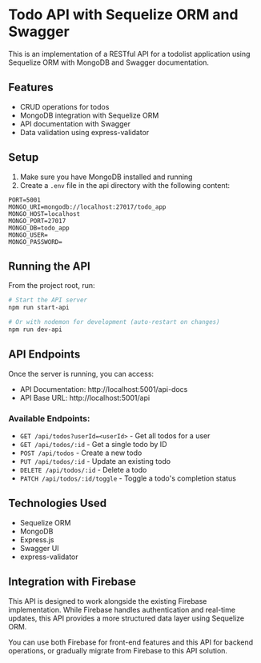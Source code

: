 # Todo API with Sequelize ORM and Swagger

This is an implementation of a RESTful API for a todolist application using Sequelize ORM with MongoDB and Swagger documentation.

## Features

- CRUD operations for todos
- MongoDB integration with Sequelize ORM
- API documentation with Swagger
- Data validation using express-validator

## Setup

1. Make sure you have MongoDB installed and running
2. Create a `.env` file in the api directory with the following content:
```
PORT=5001
MONGO_URI=mongodb://localhost:27017/todo_app
MONGO_HOST=localhost
MONGO_PORT=27017
MONGO_DB=todo_app
MONGO_USER=
MONGO_PASSWORD=
```

## Running the API

From the project root, run:

```bash
# Start the API server
npm run start-api

# Or with nodemon for development (auto-restart on changes)
npm run dev-api
```

## API Endpoints

Once the server is running, you can access:

- API Documentation: http://localhost:5001/api-docs
- API Base URL: http://localhost:5001/api

### Available Endpoints:

- `GET /api/todos?userId=<userId>` - Get all todos for a user
- `GET /api/todos/:id` - Get a single todo by ID
- `POST /api/todos` - Create a new todo
- `PUT /api/todos/:id` - Update an existing todo
- `DELETE /api/todos/:id` - Delete a todo
- `PATCH /api/todos/:id/toggle` - Toggle a todo's completion status

## Technologies Used

- Sequelize ORM
- MongoDB
- Express.js
- Swagger UI
- express-validator

## Integration with Firebase

This API is designed to work alongside the existing Firebase implementation. While Firebase handles authentication and real-time updates, this API provides a more structured data layer using Sequelize ORM.

You can use both Firebase for front-end features and this API for backend operations, or gradually migrate from Firebase to this API solution. 